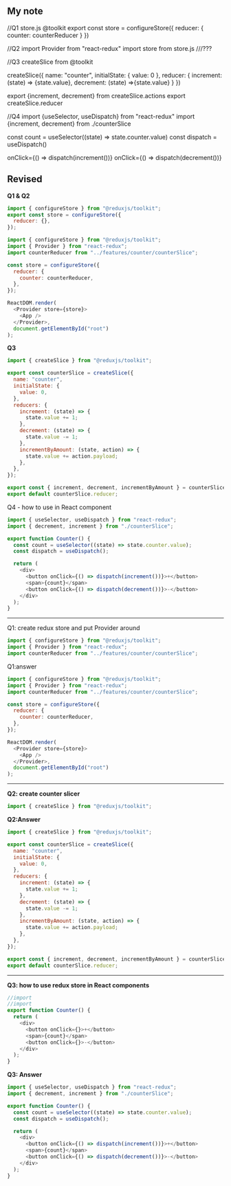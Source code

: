 ## My note

//Q1
store.js
@toolkit
export const store = configureStore({
reducer: {
counter: counterReducer
}
})

//Q2
import Provider from "react-redux"
import store from store.js
///???

<Provider store={store}><App /></Provider>

//Q3
createSlice from @toolkit

createSlice({
name: "counter",
initialState: { value: 0 },
reducer: {
increment: (state) => {state.value},
decrement: (state) =>{state.value}
}
})

export {increment, decrement} from createSlice.actions
export createSlice.reducer

//Q4
import {useSelector, useDispatch} from "react-redux"
import {increment, decrement} from ./counterSlice

const count = useSelector((state) => state.counter.value)
const dispatch = useDispatch()

onClick={() => dispatch(increment())}
onClick={() => dispatch(decrement())}

## Revised

**Q1 & Q2**

```js
import { configureStore } from "@reduxjs/toolkit";
export const store = configureStore({
  reducer: {},
});
```

```js
import { configureStore } from "@reduxjs/toolkit";
import { Provider } from "react-redux";
import counterReducer from "../features/counter/counterSlice";

const store = configureStore({
  reducer: {
    counter: counterReducer,
  },
});

ReactDOM.render(
  <Provider store={store}>
    <App />
  </Provider>,
  document.getElementById("root")
);
```

**Q3**

```js
import { createSlice } from "@reduxjs/toolkit";

export const counterSlice = createSlice({
  name: "counter",
  initialState: {
    value: 0,
  },
  reducers: {
    increment: (state) => {
      state.value += 1;
    },
    decrement: (state) => {
      state.value -= 1;
    },
    incrementByAmount: (state, action) => {
      state.value += action.payload;
    },
  },
});

export const { increment, decrement, incrementByAmount } = counterSlice.actions;
export default counterSlice.reducer;
```

Q4 - how to use in React component

```js
import { useSelector, useDispatch } from "react-redux";
import { decrement, increment } from "./counterSlice";

export function Counter() {
  const count = useSelector((state) => state.counter.value);
  const dispatch = useDispatch();

  return (
    <div>
      <button onClick={() => dispatch(increment())}>+</button>
      <span>{count}</span>
      <button onClick={() => dispatch(decrement())}>-</button>
    </div>
  );
}
```

<hr />

Q1: create redux store and put Provider around <App />

```js
import { configureStore } from "@reduxjs/toolkit";
import { Provider } from "react-redux";
import counterReducer from "../features/counter/counterSlice";
```

Q1:answer

```js
import { configureStore } from "@reduxjs/toolkit";
import { Provider } from "react-redux";
import counterReducer from "../features/counter/counterSlice";

const store = configureStore({
  reducer: {
    counter: counterReducer,
  },
});

ReactDOM.render(
  <Provider store={store}>
    <App />
  </Provider>,
  document.getElementById("root")
);
```

<hr />

**Q2: create counter slicer**

```js
import { createSlice } from "@reduxjs/toolkit";
```

**Q2:Answer**

```js
import { createSlice } from "@reduxjs/toolkit";

export const counterSlice = createSlice({
  name: "counter",
  initialState: {
    value: 0,
  },
  reducers: {
    increment: (state) => {
      state.value += 1;
    },
    decrement: (state) => {
      state.value -= 1;
    },
    incrementByAmount: (state, action) => {
      state.value += action.payload;
    },
  },
});

export const { increment, decrement, incrementByAmount } = counterSlice.actions;
export default counterSlice.reducer;
```

<hr />

**Q3: how to use redux store in React components**

```js
//import
//import
export function Counter() {
  return (
    <div>
      <button onClick={}>+</button>
      <span>{count}</span>
      <button onClick={}>-</button>
    </div>
  );
}
```

**Q3: Answer**

```js
import { useSelector, useDispatch } from "react-redux";
import { decrement, increment } from "./counterSlice";

export function Counter() {
  const count = useSelector((state) => state.counter.value);
  const dispatch = useDispatch();

  return (
    <div>
      <button onClick={() => dispatch(increment())}>+</button>
      <span>{count}</span>
      <button onClick={() => dispatch(decrement())}>-</button>
    </div>
  );
}
```
